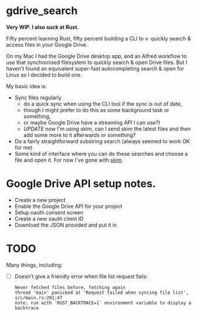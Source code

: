 # gdrive_search

**Very WIP. I also suck at Rust.**

Fifty percent learning Rust, fifty percent building a CLI to v. quickly
search & access files in your Google Drive.

On my Mac I had the Google Drive desktop app, and an Alfred workflow to use
that synchronised filesystem to quickly search & open Drive files. But I
haven't found an equivalent super-fast autocompleting search & open for Linux
so I decided to build one.

My basic idea is:

 - Sync files regularly 
    - do a quick sync when using the CLI tool if the sync is out of date,
    - though I might prefer to do this as some background task or something,
    - or maybe Google Drive have a streaming API I can use?)
    - *UPDATE* now I'm using skim, can I send skim the latest files and then
      add some more to it afterwards or something?
 - Do a fairly straightforward substring search (always seemed to work OK for
   me)
 - Some kind of interface where you can do these searches and choose a file
   and open it. For now I've gone with [skim](https://github.com/lotabout/skim).

# Google Drive API setup notes.

 - Create a new project
 - Enable the Google Drive API for your project
 - Setup oauth consent screen
 - Create a new oauth client ID
 - Download the JSON provided and put it in <TBD>

# TODO

Many things, including:

- [ ] Doesn't give a friendly error when file list request fails:

   ```
   Never fetched files before, fetching again
   thread 'main' panicked at 'Request failed when syncing file list', src/main.rs:201:47
   note: run with `RUST_BACKTRACE=1` environment variable to display a backtrace
   ```
